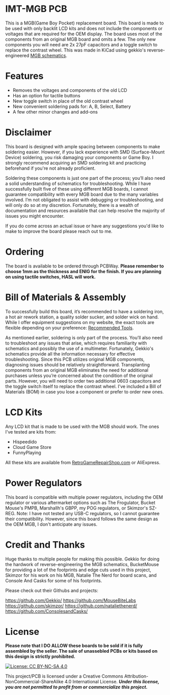 # IMT-MGB PCB

This is a MGB(Game Boy Pocket) replacement board. This board is made to be used with only backlit LCD kits and does not include the components or voltages that are required for the OEM display. The board uses most of the components from an original MGB board and omits a few. The only new components you will need are 2x 27pF capacitors and a toggle switch to replace the contrast wheel. This was made in KiCad using gekkio's reverse-engineered [MGB schematics](https://github.com/Gekkio/gb-schematics/tree/main/MGB-xCPU). 

# Features
- Removes the voltages and components of the old LCD
- Has an option for tactile buttons
- New toggle switch in place of the old contrast wheel
- New convenient soldering pads for: A, B, Select, Battery
- A few other minor changes and add-ons

# Disclaimer
This board is designed with ample spacing between components to make soldering easier. However, if you lack experience with SMD (Surface-Mount Device) soldering, you risk damaging your components or Game Boy. I strongly recommend acquiring an SMD soldering kit and practicing beforehand if you're not already proficient.

Soldering these components is just one part of the process; you’ll also need a solid understanding of schematics for troubleshooting. While I have successfully built five of these using different MGB boards, I cannot guarantee compatibility with every MGB board due to the many variables involved. I’m not obligated to assist with debugging or troubleshooting, and will only do so at my discretion. Fortunately, there is a wealth of documentation and resources available that can help resolve the majority of issues you might encounter.

If you do come across an actual issue or have any suggestions you'd like to make to improve the board please reach out to me.

# Ordering

The board is available to be ordered through PCBWay. **Please remember to choose 1mm as the thickness and ENIG for the finish. If you are planning on using tactile switches, HASL will work.**

# Bill of Materials & Assembly

To successfully build this board, it’s recommended to have a soldering iron, a hot air rework station, a quality solder sucker, and solder wick on hand. While I offer equipment suggestions on my website, the exact tools are flexible depending on your preference: [Recommended Tools](https://www.jackvmakes.com/guides/tools).

As mentioned earlier, soldering is only part of the process. You’ll also need to troubleshoot any issues that arise, which requires familiarity with schematics and possibly the use of a multimeter. Fortunately, Gekkio's schematics provide all the information necessary for effective troubleshooting. Since this PCB utilizes original MGB components, diagnosing issues should be relatively straightforward. Transplanting components from an original MGB eliminates the need for additional purchases unless you’re concerned about the condition of the original parts. However, you will need to order two additional 0603 capacitors and the toggle switch itself to replace the contrast wheel. I’ve included a Bill of Materials (BOM) in case you lose a component or prefer to order new ones.

# LCD Kits

Any LCD kit that is made to be used with the MGB should work. The ones I've tested are kits from:

- Hispeedido
- Cloud Game Store
- FunnyPlaying

All these kits are available from [RetroGameRepairShop.com](https://retrogamerepairshop.com/?ref=HSj4v5OO) or AliExpress.

# Power Regulators

This board is compatible with multiple power regulators, including the OEM regulator or various aftermarket options such as The Frogulator, Bucket Mouse's PMPB, Marshallh's GBPP, my POG regulators, or Skimzor's SZ-REG.
Note: I have not tested any USB-C regulators, so I cannot guarantee their compatibility. However, since this board follows the same design as the OEM MGB, I don't anticipate any issues.

# Credit and Thanks

Huge thanks to multiple people for making this possible. Gekkio for doing the hardwork of reverse-engineering the MGB schematics, BucketMouse for providing a lot of the footprints and edge cuts used in this project, Skimzor for his work on his MGB, Natalie The Nerd for board scans, and Console And Casks for some of his footprints.

Please check out their Githubs and projects:

https://github.com/Gekkio/
https://github.com/MouseBiteLabs
https://github.com/skimzor/
https://github.com/nataliethenerd/
https://github.com/ConsolesandCasks/


# License

**Please note that I DO ALLOW these boards to be sold if it is fully assembled by the seller. The sale of unassebled PCBs or kits based on this design is strictly prohibited.**

 [![License: CC BY-NC-SA 4.0](https://licensebuttons.net/l/by-nc-sa/4.0/80x15.png)](https://creativecommons.org/licenses/by-nc-sa/4.0/)
 
This project/PCB is licensed under a Creative Commons Attribution-NonCommercial-ShareAlike 4.0 International License. ***Under this license, you are not permitted to profit from or commercialize this project.***
